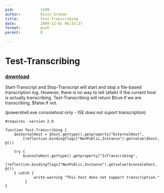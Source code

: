 ```yaml
---
pid:            1499
author:         Oisin Grehan
title:          Test-Transcribing
date:           2009-12-01 08:33:37
format:         posh
parent:         0

---
```


# Test-Transcribing

### [download](Scripts\1499.ps1)

Start-Transcript and Stop-Transcript will start and stop a file-based transcription log. However, there is no way to tell (afaik) if the current host is actually transcribing. Test-Transcribing will return $true if we are transcribing, $false if not.

(powershell.exe consolehost only - ISE does not suport transcription)

```posh
#requires -version 2.0

function Test-Transcribing {
	$externalHost = $host.gettype().getproperty("ExternalHost",
		[reflection.bindingflags]"NonPublic,Instance").getvalue($host, @())

	try {
	    $consoleHost.gettype().getproperty("IsTranscribing",
		[reflection.bindingflags]"NonPublic,Instance").getvalue($consolehost, @())
	} catch {
             write-warning "This host does not support transcription."
         }
}
```
